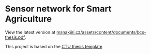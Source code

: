 # Sensor network for Smart Agriculture

View the latest version at [manakjiri.cz/assets/content/documents/bcs-thesis.pdf](https://manakjiri.cz/assets/content/documents/bcs-thesis.pdf).


This project is based on the [CTU thesis template](https://github.com/tohecz/ctuthesis).
